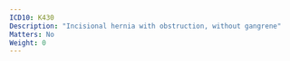 ```yaml
---
ICD10: K430
Description: "Incisional hernia with obstruction, without gangrene"
Matters: No
Weight: 0
---
```


